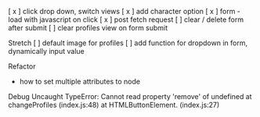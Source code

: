 [ x ] click drop down, switch views
[ x ] add character option
[ x ] form - load with javascript on click
[ x ] post fetch request
[   ] clear / delete form after submit
[   ] clear profiles view on form submit

Stretch
[   ] default image for profiles
[   ] add function for dropdown in form, dynamically input value

Refactor
- how to set multiple attributes to node

Debug
Uncaught TypeError: Cannot read property 'remove' of undefined
at changeProfiles (index.js:48)
at HTMLButtonElement.<anonymous> (index.js:27)
